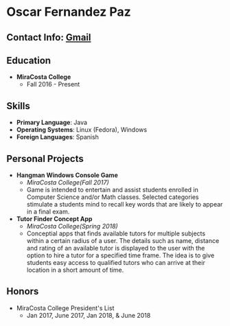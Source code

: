 # Oscar Fernandez Paz
## Contact Info: [Gmail](mailto:oscarfpx@gmail.com)

## Education

 - **MiraCosta College**
      - Fall 2016 - Present
      
## Skills
- **Primary Language**: Java
- **Operating Systems**: Linux (Fedora), Windows
- **Foreign Languages**: Spanish

## Personal Projects
- **Hangman Windows Console Game**
	- *MiraCosta College(Fall 2017)*
	- Game is intended to entertain and assist students enrolled in Computer Science and/or Math classes. Selected categories stimulate a students mind to recall key words that are likely to appear in a final exam.
- **Tutor Finder Concept App**
	- *MiraCosta College(Spring 2018)*
	- Conceptial apps that finds available tutors for multiple subjects within a certain radius of a user. The details such as name, distance and rating of an available tutor is displayed to the user with the option to hire a tutor for a specified time frame. The idea is to give students easy access to qualified tutors who can arrive at their location in a short amount of time.
 
## Honors
- MiraCosta College President's List
  - Jan 2017, June 2017, Jan 2018, & June 2018
